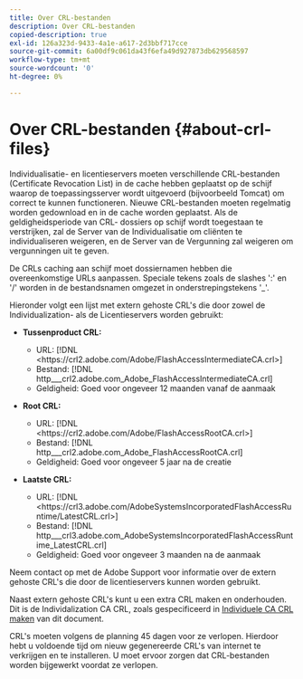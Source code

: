```yaml
---
title: Over CRL-bestanden
description: Over CRL-bestanden
copied-description: true
exl-id: 126a323d-9433-4a1e-a617-2d3bbf717cce
source-git-commit: 6a00df9c061da43f6efa49d927873db629568597
workflow-type: tm+mt
source-wordcount: '0'
ht-degree: 0%

---
```


# Over CRL-bestanden {#about-crl-files}

Individualisatie- en licentieservers moeten verschillende CRL-bestanden (Certificate Revocation List) in de cache hebben geplaatst op de schijf waarop de toepassingsserver wordt uitgevoerd (bijvoorbeeld Tomcat) om correct te kunnen functioneren. Nieuwe CRL-bestanden moeten regelmatig worden gedownload en in de cache worden geplaatst. Als de geldigheidsperiode van CRL- dossiers op schijf wordt toegestaan te verstrijken, zal de Server van de Individualisatie om cliënten te individualiseren weigeren, en de Server van de Vergunning zal weigeren om vergunningen uit te geven.

De CRLs caching aan schijf moet dossiernamen hebben die overeenkomstige URLs aanpassen. Speciale tekens zoals de slashes &#39;:&#39; en &#39;/&#39; worden in de bestandsnamen omgezet in onderstrepingstekens &#39;_&#39;.

Hieronder volgt een lijst met extern gehoste CRL&#39;s die door zowel de Individualization- als de Licentieservers worden gebruikt:

* **Tussenproduct CRL:**

   * URL: [!DNL <ht<span></span>tps://crl2.adobe.com/Adobe/FlashAccessIntermediateCA.crl>]
   * Bestand: [!DNL http___crl2.adobe.com_Adobe_FlashAccessIntermediateCA.crl]
   * Geldigheid: Goed voor ongeveer 12 maanden vanaf de aanmaak

* **Root CRL:**

   * URL: [!DNL <ht<span></span>tps://crl2.adobe.com/Adobe/FlashAccessRootCA.crl>]
   * Bestand: [!DNL http___crl2.adobe.com_Adobe_FlashAccessRootCA.crl]
   * Geldigheid: Goed voor ongeveer 5 jaar na de creatie

* **Laatste CRL:**

   * URL: [!DNL <ht<span></span>tps://crl3.adobe.com/AdobeSystemsIncorporatedFlashAccessRuntime/LatestCRL.crl>]
   * Bestand: [!DNL http___crl3.adobe.com_AdobeSystemsIncorporatedFlashAccessRuntime_LatestCRL.crl]
   * Geldigheid: Goed voor ongeveer 3 maanden na de aanmaak

Neem contact op met de Adobe Support voor informatie over de extern gehoste CRL&#39;s die door de licentieservers kunnen worden gebruikt.

<!---

Commenting out because of a security vulnerability reported in Jira PSIRT-20689. 

The following are externally hosted CRLs that are used only by the License Servers:

* URL: `https://crl2.adobe.com/Adobe/FlashAccessIndividualizationCA.crl`

* File: `http___crl2.adobe.com_Adobe_FlashAccessIndividualizationCA.crl`

* Validity: Good for approximately 3 months from creation

* URL: `https://individualization-crl.primetime.adobe.com/FlashAccessIndividualizationCA.crl`

* File: `http___individualization-crl.primetime.adobe.com_FlashAccessIndividualizationCA.crl`

* Validity: Good for approximately 3 months from creation

* URL: `https://individualization-crl.s3-website-us-east-1.amazonaws.com/FlashAccessIndividualizationCA.crl`

* File: `http___individualization-crl.s3-website-us-east-1.amazonaws.com_FlashAccessIndividualizationCA.crl`

* Validity: Good for approximately 3 months from creation

--->

Naast extern gehoste CRL&#39;s kunt u een extra CRL maken en onderhouden. Dit is de Individalization CA CRL, zoals gespecificeerd in [Individuele CA CRL maken](../../../on-premises-i15n-server/server-configuration-section/server-properties/create-i15n-ca-crl.md) van dit document.

CRL&#39;s moeten volgens de planning 45 dagen voor ze verlopen. Hierdoor hebt u voldoende tijd om nieuw gegenereerde CRL&#39;s van internet te verkrijgen en te installeren. U moet ervoor zorgen dat CRL-bestanden worden bijgewerkt voordat ze verlopen.
